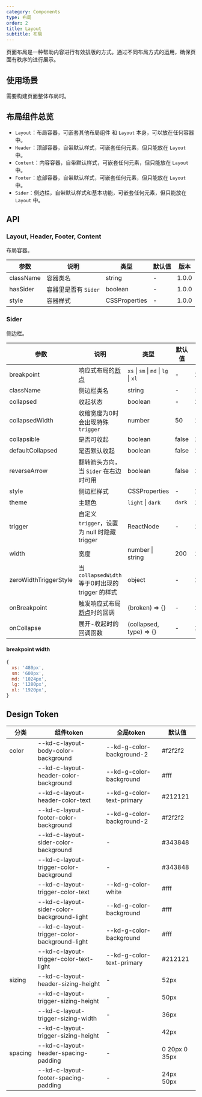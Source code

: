 ```yaml
---
category: Components
type: 布局
order: 2
title: Layout
subtitle: 布局
---
```


页面布局是一种帮助内容进行有效排版的方式。通过不同布局方式的运用，确保页面有秩序的进行展示。

## 使用场景
需要构建页面整体布局时。

## 布局组件总览

- `Layout`：布局容器，可嵌套其他布局组件 和 `Layout` 本身，可以放在任何容器中。
- `Header`：顶部容器，自带默认样式，可嵌套任何元素，但只能放在 `Layout` 中。
- `Content`：内容容器，自带默认样式，可嵌套任何元素，但只能放在 `Layout` 中。
- `Footer`：底部容器，自带默认样式，可嵌套任何元素，但只能放在 `Layout` 中。
- `Sider`：侧边栏，自带默认样式和基本功能，可嵌套任何元素，但只能放在 `Layout` 中。

## API

### Layout, Header, Footer, Content

布局容器。

| 参数 | 说明 | 类型 | 默认值 | 版本 |
| --- | --- | --- | --- | --- |
| className | 容器类名 | string | - | 1.0.0 | 
| hasSider | 容器里是否有 `Sider` | boolean | - | 1.0.0 | 
| style | 容器样式 | CSSProperties | - | 1.0.0 | 

### Sider

侧边栏。

| 参数 | 说明 | 类型 | 默认值 | 版本 |
| --- | --- | --- | --- | --- |
| breakpoint | 响应式布局的[断点](/components/grid/#Col) | `xs` \| `sm` \| `md` \| `lg` \| `xl` | - | 1.0.0 | 
| className | 侧边栏类名 | string | - | 1.0.0 | 
| collapsed | 收起状态 | boolean | - | 1.0.0 | 
| collapsedWidth | 收缩宽度为0时会出现特殊`trigger` | number | 50 | 1.0.0 | 
| collapsible | 是否可收起 | boolean | false | 1.0.0 | 
| defaultCollapsed | 是否默认收起 | boolean | false | 1.0.0 | 
| reverseArrow | 翻转箭头方向，当 `Sider` 在右边时可用 | boolean | false | 1.0.0 | 
| style | 侧边栏样式 | CSSProperties | - | 1.0.0 | 
| theme | 主题色 | `light` \| `dark` | `dark` | 1.0.0 | 
| trigger | 自定义 `trigger`，设置为 null 时隐藏 trigger | ReactNode | - | 1.0.0 |
| width | 宽度 | number \| string | 200 | 1.0.0 | 
| zeroWidthTriggerStyle | 当 `collapsedWidth` 等于0时出现的trigger 的样式 | object | - | 1.0.0 | 
| onBreakpoint | 触发响应式布局[断点](/components/grid/#API)时的回调 | (broken) => {} | - | 1.0.0 | 
| onCollapse | 展开-收起时的回调函数 | (collapsed, type) => {} | - | 1.0.0 | 

#### breakpoint width

```javascript
{
  xs: '480px',
  sm: '600px',
  md: '1024px',
  lg: '1280px',
  xl: '1920px',
}
```

## Design Token

| 分类 | 组件token | 全局token | 默认值 |
| --- | --- | --- | --- |
| color | --kd-c-layout-body-color-background | --kd-g-color-background-2 | #f2f2f2 |
|  | --kd-c-layout-header-color-background | --kd-g-color-background | #fff |
|  | --kd-c-layout-header-color-text | --kd-g-color-text-primary | #212121 |
|  | --kd-c-layout-footer-color-background | --kd-g-color-background-2 | #f2f2f2 |
|  | --kd-c-layout-sider-color-background | - | #343848 |
|  | --kd-c-layout-trigger-color-background | - | #343848 |
|  | --kd-c-layout-trigger-color-text | --kd-g-color-white | #fff |
|  | --kd-c-layout-sider-color-background-light | --kd-g-color-background | #fff |
|  | --kd-c-layout-trigger-color-background-light | --kd-g-color-background | #fff |
|  | --kd-c-layout-trigger-color-text-light | --kd-g-color-text-primary | #212121 |
| sizing | --kd-c-layout-header-sizing-height | - | 52px |
|  | --kd-c-layout-trigger-sizing-height | - | 50px |
|  | --kd-c-layout-trigger-sizing-width | - | 36px |
|  | --kd-c-layout-trigger-sizing-height | - | 42px |
| spacing | --kd-c-layout-header-spacing-padding | - | 0 20px 0 35px |
|  | --kd-c-layout-footer-spacing-padding | - | 24px 50px |
